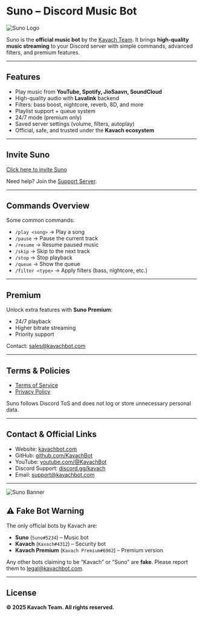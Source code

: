 #  Suno – Discord Music Bot

  ![Suno Logo](https://media.discordapp.net/attachments/1414458803688181760/1414458903889973258/1png.png?ex=68bfa502&is=68be5382&hm=5e38c70d3d063fc6cc641164435a5f7f93cd71cbb64b19c1d744b526ccf7738f&=&format=webp&quality=lossless)

Suno is the **official music bot** by the [Kavach Team](https://kavachbot.com).
It brings **high-quality music streaming** to your Discord server with simple commands, advanced filters, and premium features.

---

##  Features

*  Play music from **YouTube, Spotify, JioSaavn, SoundCloud**
*  High-quality audio with **Lavalink** backend
*  Filters: bass boost, nightcore, reverb, 8D, and more
*  Playlist support + queue system
*  24/7 mode (premium only)
*  Saved server settings (volume, filters, autoplay)
*  Official, safe, and trusted under the **Kavach ecosystem**

---

##  Invite Suno

 [Click here to invite Suno](https://discord.com/oauth2/authorize?client_id=1213200797844897833&scope=bot%20applications.commands&permissions=8)

Need help? Join the [Support Server](https://discord.gg/kavach).

---


##  Commands Overview

Some common commands:

* `/play <song>` → Play a song
* `/pause` → Pause the current track
* `/resume` → Resume paused music
* `/skip` → Skip to the next track
* `/stop` → Stop playback
* `/queue` → Show the queue
* `/filter <type>` → Apply filters (bass, nightcore, etc.)

---

##  Premium

Unlock extra features with **Suno Premium**:

* 24/7 playback
* Higher bitrate streaming
* Priority support

Contact: [sales@kavachbot.com](mailto:sales@kavachbot.com)

---

##  Terms & Policies

* [Terms of Service](./Terms.md)
* [Privacy Policy](./Privacy.md)

Suno follows Discord ToS and does not log or store unnecessary personal data.

---

##  Contact & Official Links

*  Website: [kavachbot.com](https://kavachbot.com)
*  GitHub: [github.com/KavachBot](https://github.com/KavachBot)
*  YouTube: [youtube.com/@KavachBot](https://youtube.com/@KavachBot)
*  Discord Support: [discord.gg/kavach](https://discord.gg/kavach)
*  Email: [support@kavachbot.com](mailto:support@kavachbot.com)

---

  ![Suno Banner](https://media.discordapp.net/attachments/1414458803688181760/1414458930595102750/Untitled_680_x_240_px.png?ex=68bfa508&is=68be5388&hm=a52b5b125722f5bde69d4888ccad98c23fe3877816ab1c244debbc1f4ff20449&=&format=webp&quality=lossless)
## ⚠️ Fake Bot Warning

The only official bots by Kavach are:

* **Suno** (`Suno#5234`) – Music bot
* **Kavach** (`Kavach#4312`) – Security bot
* **Kavach Premium** (`Kavach Premium#6962`) – Premium version

Any other bots claiming to be “Kavach” or “Suno” are **fake**. Please report them to [legal@kavachbot.com](mailto:legal@kavachbot.com).

---

##  License

**© 2025 Kavach Team. All rights reserved.**

